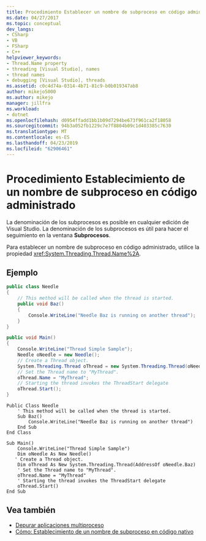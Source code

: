 ```yaml
---
title: Procedimiento Establecer un nombre de subproceso en código administrado | Documentos de Microsoft
ms.date: 04/27/2017
ms.topic: conceptual
dev_langs:
- CSharp
- VB
- FSharp
- C++
helpviewer_keywords:
- Thread.Name property
- threading [Visual Studio], names
- thread names
- debugging [Visual Studio], threads
ms.assetid: c0c4d74a-0314-4b71-81c9-b0b019347ab8
author: mikejo5000
ms.author: mikejo
manager: jillfra
ms.workload:
- dotnet
ms.openlocfilehash: d0954ffadd1bb1b09d7294be673f961ca2f18058
ms.sourcegitcommit: 94b3a052fb1229c7e7f8804b09c1d403385c7630
ms.translationtype: MT
ms.contentlocale: es-ES
ms.lasthandoff: 04/23/2019
ms.locfileid: "62906461"
---
```

# <a name="how-to-set-a-thread-name-in-managed-code"></a>Procedimiento Establecimiento de un nombre de subproceso en código administrado
La denominación de los subprocesos es posible en cualquier edición de Visual Studio. La denominación de los subprocesos es útil para hacer el seguimiento en la ventana **Subprocesos**.

 Para establecer un nombre de subproceso en código administrado, utilice la propiedad <xref:System.Threading.Thread.Name%2A>.

## <a name="example"></a>Ejemplo

```csharp
public class Needle
{
    // This method will be called when the thread is started.
    public void Baz()
    {
        Console.WriteLine("Needle Baz is running on another thread");
    }
}

public void Main()
{
    Console.WriteLine("Thread Simple Sample");
    Needle oNeedle = new Needle();
    // Create a Thread object.
    System.Threading.Thread oThread = new System.Threading.Thread(oNeedle.Baz);
    // Set the Thread name to "MyThread".
    oThread.Name = "MyThread";
    // Starting the thread invokes the ThreadStart delegate
    oThread.Start();
}
```

```VB
Public Class Needle
    ' This method will be called when the thread is started.
    Sub Baz()
        Console.WriteLine("Needle Baz is running on another thread")
    End Sub
End Class

Sub Main()
    Console.WriteLine("Thread Simple Sample")
    Dim oNeedle As New Needle()
   ' Create a Thread object.
    Dim oThread As New System.Threading.Thread(AddressOf oNeedle.Baz)
    ' Set the Thread name to "MyThread".
    oThread.Name = "MyThread"
    ' Starting the thread invokes the ThreadStart delegate
    oThread.Start()
End Sub
```

## <a name="see-also"></a>Vea también
- [Depurar aplicaciones multiproceso](../debugger/debug-multithreaded-applications-in-visual-studio.md)
- [Cómo: Establecimiento de un nombre de subproceso en código nativo](../debugger/how-to-set-a-thread-name-in-native-code.md)